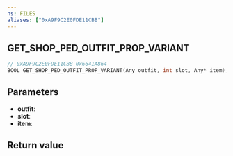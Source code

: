 ```yaml
---
ns: FILES
aliases: ["0xA9F9C2E0FDE11CBB"]
---
```

## GET_SHOP_PED_OUTFIT_PROP_VARIANT

```c
// 0xA9F9C2E0FDE11CBB 0x6641A864
BOOL GET_SHOP_PED_OUTFIT_PROP_VARIANT(Any outfit, int slot, Any* item);
```


## Parameters
* **outfit**: 
* **slot**: 
* **item**: 

## Return value
